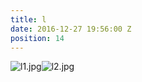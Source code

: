 ```yaml
---
title: l
date: 2016-12-27 19:56:00 Z
position: 14
---
```


![l1.jpg](/uploads/l1.jpg)![l2.jpg](/uploads/l2.jpg)
